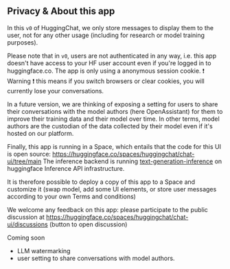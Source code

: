 ## Privacy & About this app

In this `v0` of HuggingChat, we only store messages to display them to the user, not for any other usage (including for research or model training purposes).

Please note that in `v0`, users are not authenticated in any way, i.e. this app doesn't have access to your HF user account even if you're logged in to huggingface.co. The app is only using a anonymous session cookie. ❗️ Warning ❗️ this means if you switch browsers or clear cookies, you will currently lose your conversations.

In a future version, we are thinking of exposing a setting for users to share their conversations with the model authors (here OpenAssistant) for them to improve their training data and their model over time. In other terms, model authors are the custodian of the data collected by their model even if it's hosted on our platform.

Finally, this app is running in a Space, which entails that the code for this UI is open source: https://huggingface.co/spaces/huggingchat/chat-ui/tree/main
The inference backend is running [text-generation-inference](https://github.com/huggingface/text-generation-inference) on huggingface Inference API infrastructure.

It is therefore possible to deploy a copy of this app to a Space and customize it (swap model, add some UI elements, or store user messages according to your own Terms and conditions)

We welcome any feedback on this app: please participate to the public discussion at https://huggingface.co/spaces/huggingchat/chat-ui/discussions (button to open discussion)

Coming soon

- LLM watermarking
- user setting to share conversations with model authors.
